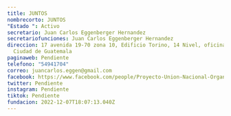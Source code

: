 ```yaml
---
title: JUNTOS
nombrecorto: JUNTOS
"Estado ": Activo
secretario: Juan Carlos Eggenberger Hernandez
secretariofunciones: Juan Carlos Eggenberger Hernandez
direccion: 17 avenida 19-70 zona 10, Edificio Torino, 14 Nivel, oficina 1404
  Ciudad de Guatemala
paginaweb: Pendiente
telefono: "54941704"
correo: juancarlos.eggen@gmail.com
facebook: https://www.facebook.com/people/Proyecto-Union-Nacional-Organizado-UNO/100079034683618/
twitter: Pendiente
instagram: Pendiente
tiktok: Pendiente
fundacion: 2022-12-07T18:07:13.040Z
---
```

